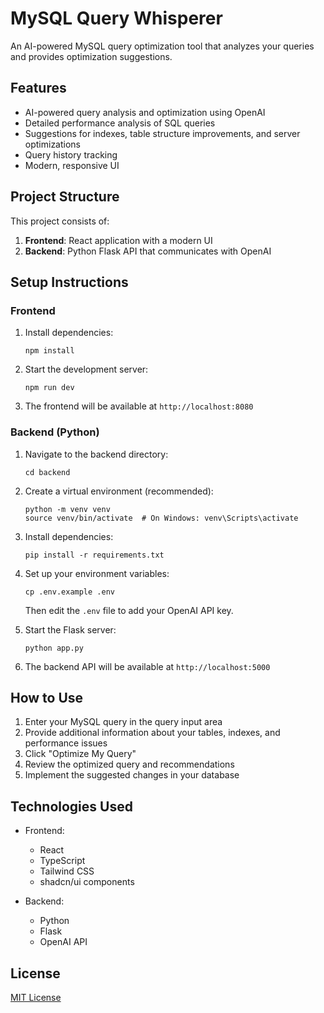 
# MySQL Query Whisperer

An AI-powered MySQL query optimization tool that analyzes your queries and provides optimization suggestions.

## Features

- AI-powered query analysis and optimization using OpenAI
- Detailed performance analysis of SQL queries
- Suggestions for indexes, table structure improvements, and server optimizations
- Query history tracking
- Modern, responsive UI

## Project Structure

This project consists of:

1. **Frontend**: React application with a modern UI
2. **Backend**: Python Flask API that communicates with OpenAI

## Setup Instructions

### Frontend

1. Install dependencies:
   ```
   npm install
   ```

2. Start the development server:
   ```
   npm run dev
   ```

3. The frontend will be available at `http://localhost:8080`

### Backend (Python)

1. Navigate to the backend directory:
   ```
   cd backend
   ```

2. Create a virtual environment (recommended):
   ```
   python -m venv venv
   source venv/bin/activate  # On Windows: venv\Scripts\activate
   ```

3. Install dependencies:
   ```
   pip install -r requirements.txt
   ```

4. Set up your environment variables:
   ```
   cp .env.example .env
   ```
   Then edit the `.env` file to add your OpenAI API key.

5. Start the Flask server:
   ```
   python app.py
   ```

6. The backend API will be available at `http://localhost:5000`

## How to Use

1. Enter your MySQL query in the query input area
2. Provide additional information about your tables, indexes, and performance issues
3. Click "Optimize My Query"
4. Review the optimized query and recommendations
5. Implement the suggested changes in your database

## Technologies Used

- Frontend:
  - React
  - TypeScript
  - Tailwind CSS
  - shadcn/ui components

- Backend:
  - Python
  - Flask
  - OpenAI API

## License

[MIT License](LICENSE)
